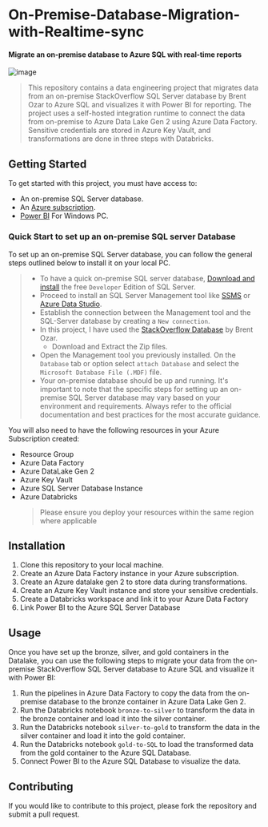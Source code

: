 # On-Premise-Database-Migration-with-Realtime-sync
#### Migrate an on-premise database to Azure SQL with real-time reports
![image](https://github.com/Ndarugaa/On-Premise-Database-Migration-with-Realtime-sync/assets/68260816/8833acc1-426a-41a0-b052-95934996237b)

>This repository contains a data engineering project that migrates data from an on-premise StackOverflow SQL Server database by Brent Ozar to Azure SQL and visualizes it with Power BI for reporting. The project uses a self-hosted integration runtime to connect the data from on-premise to Azure Data Lake Gen 2 using Azure Data Factory. Sensitive credentials are stored in Azure Key Vault, and transformations are done in three steps with Databricks.
## Getting Started

To get started with this project, you must have access to: 
 - An on-premise SQL Server database.
 - An <a href="https://azure.microsoft.com/en-us/free" target="_blank">Azure subscription</a>.
 - <a href="https://www.microsoft.com/en-us/download/details.aspx?id=58494" target="_blank">Power BI</a> For Windows PC.

### Quick Start to set up an on-premise SQL server Database
To set up an on-premise SQL Server database, you can follow the general steps outlined below to install it on your local PC.
> - To have a quick on-premise SQL server database, <a href="https://www.microsoft.com/en-us/sql-server/sql-server-downloads" target="_blank">Download and install</a> the free `Developer` Edition of SQL Server.
> - Proceed to install an SQL Server Management tool like <a href="https://go.microsoft.com/fwlink/p/?linkid=2206714">SSMS</a> or <a href="https://go.microsoft.com/fwlink/p/?linkid=2206560" target="_blank">Azure Data Studio</a>.
> - Establish the connection between the Management tool and the SQL-Server database by creating  a `New connection`.
> - In this project, I have used the <a href="https://www.brentozar.com/archive/2015/10/how-to-download-the-stack-overflow-database-via-bittorrent/">StackOverflow Database</a> by Brent Ozar.
>    - Download and Extract the Zip files.
> - Open the Management tool you previously installed. On the `Database` tab or option select `attach Database` and select the `Microsoft Database File (.MDF)` file.
> - Your on-premise database should be up and running.
It's important to note that the specific steps for setting up an on-premise SQL Server database may vary based on your environment and requirements. Always refer to the official documentation and best practices for the most accurate guidance.


You will also need to have the following resources in your Azure Subscription created:
- Resource Group
- Azure Data Factory
- Azure DataLake Gen 2
- Azure Key Vault
- Azure SQL Server Database Instance
- Azure Databricks
  > Please ensure you deploy your resources within the same region where applicable


## Installation

1. Clone this repository to your local machine.
2. Create an Azure Data Factory instance in your Azure subscription.
3. Create an Azure datalake gen 2 to store data during transformations.
4. Create an Azure Key Vault instance and store your sensitive credentials.
5. Create a Databricks workspace and link it to your Azure Data Factory
6. Link Power BI to the Azure SQL Server Database


## Usage

Once you have set up the bronze, silver, and gold containers in the Datalake, you can use the following steps to migrate your data from the on-premise StackOverflow SQL Server database to Azure SQL and visualize it with Power BI:

1. Run the pipelines in Azure Data Factory to copy the data from the on-premise database to the bronze container in Azure Data Lake Gen 2.
2. Run the Databricks notebook `bronze-to-silver` to transform the data in the bronze container and load it into the silver container.
3. Run the Databricks notebook `silver-to-gold` to transform the data in the silver container and load it into the gold container.
4. Run the Databricks notebook `gold-to-SQL` to load the transformed data from the gold container to the Azure SQL Database.
4. Connect Power BI to the Azure SQL Database to visualize the data.

## Contributing

If you would like to contribute to this project, please fork the repository and submit a pull request.

